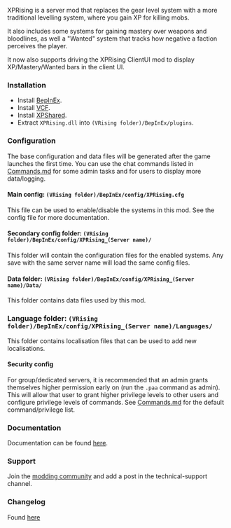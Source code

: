 XPRising is a server mod that replaces the gear level system with a more traditional levelling system, where you gain XP for killing mobs.

It also includes some systems for gaining mastery over weapons and bloodlines, as well a "Wanted" system that tracks how negative a faction perceives the player.

It now also supports driving the XPRising ClientUI mod to display XP/Mastery/Wanted bars in the client UI.

### Installation

- Install [BepInEx](https://thunderstore.io/c/v-rising/p/BepInEx/BepInExPack_V_Rising/).
- Install [VCF](https://thunderstore.io/c/v-rising/p/deca/VampireCommandFramework/).
- Install [XPShared](https://thunderstore.io/c/v-rising/p/XPRising/XPShared/).
- Extract `XPRising.dll` into `(VRising folder)/BepInEx/plugins`.

### Configuration

The base configuration and data files will be generated after the game launches the first time.
You can use the chat commands listed in [Commands.md](https://github.com/aontas/XPRising/blob/main/Command.md) for some admin tasks and for users to display more data/logging.   

#### Main config: `(VRising folder)/BepInEx/config/XPRising.cfg`
This file can be used to enable/disable the systems in this mod. See the config file for more documentation.

#### Secondary config folder: `(VRising folder)/BepInEx/config/XPRising_(Server name)/`
This folder will contain the configuration files for the enabled systems. Any save with the same server name will load the same config files.

#### Data folder: `(VRising folder)/BepInEx/config/XPRising_(Server name)/Data/`
This folder contains data files used by this mod.

### Language folder: `(VRising folder)/BepInEx/config/XPRising_(Server name)/Languages/`
This folder contains localisation files that can be used to add new localisations.

#### Security config
For group/dedicated servers, it is recommended that an admin grants themselves higher permission early on (run the `.paa` command as admin).
This will allow that user to grant higher privilege levels to other users and configure privilege levels of commands.
See [Commands.md](https://github.com/aontas/XPRising/blob/main/Command.md) for the default command/privilege list.

### Documentation

Documentation can be found [here](https://github.com/aontas/XPRising/blob/main/Documentation.md).

### Support

Join the [modding community](https://vrisingmods.com/discord) and add a post in the technical-support channel.

### Changelog

Found [here](https://github.com/aontas/XPRising/blob/main/CHANGELOG.md)